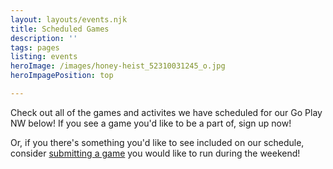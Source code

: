 ```yaml
---
layout: layouts/events.njk
title: Scheduled Games
description: ''
tags: pages
listing: events
heroImage: /images/honey-heist_52310031245_o.jpg
heroImpagePosition: top

---
```


Check out all of the games and activites we have scheduled for our Go Play NW below! If you see a game you'd like to be a part of, sign up now!

Or, if you there's something you'd like to see included on our schedule, consider [submitting a game](/run-an-event) you would like to run during the weekend!